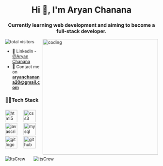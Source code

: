 <h1 align="center">Hi 👋, I'm Aryan Chanana</h1>
<h3 align="center">Currently learning web development and aiming to become a full-stack developer.</h3>

<img
  align="right"
  alt="coding"
  width="380px"
  src="https://github.com/user-attachments/assets/a0738c80-5ab4-4ef4-a240-e4cc8b059f20"
/>

<p align="left">
  <img
    src="https://komarev.com/ghpvc/?username=ItsCrew&label=Profile%20views&color=0e75b6&style=flat"
    alt="total visitors"
  />
</p>

<!-- - 🏆 NextJS Frontend Developer at [Walsis eConnect India Pvt Limited](https://www.walsisindia.com/) -->
<!-- - 🖥️ Portfolio - [Link](https://aman-kumar-sinha.vercel.app/) -->

- 🚀 LinkedIn - [@Aryan Chanana](https://www.linkedin.com/in/aryan-chanana-9887701a6/)
- 📧 Contact me on **aryanchanana20@gmail.com**

<h3 align="left">🧑‍💻Tech Stack</h3>

###

<div align="left">
  <img src="https://cdn.jsdelivr.net/gh/devicons/devicon/icons/html5/html5-original.svg" height="40" alt="html5 logo"  />
  <img width="13" />
  <img src="https://cdn.jsdelivr.net/gh/devicons/devicon/icons/css3/css3-original.svg" height="40" alt="css3 logo"  />
  <!-- <img width="13" />
  <img src="https://cdn.jsdelivr.net/gh/devicons/devicon/icons/bootstrap/bootstrap-original.svg" height="40" alt="bootstrap logo"  /> -->
  <!-- <img width="13" />
  <img src="https://cdn.simpleicons.org/tailwindcss/06B6D4" height="40" alt="tailwindcss logo"  /> -->
  <img width="13" />
  <img src="https://cdn.jsdelivr.net/gh/devicons/devicon/icons/javascript/javascript-original.svg" height="40" alt="javascript logo"  />
  <!-- <img width="13" />
  <img src="https://cdn.jsdelivr.net/gh/devicons/devicon/icons/php/php-original.svg" height="40" alt="php logo"  /> -->
  <img width="13" />
  <img src="https://cdn.simpleicons.org/mysql/4479A1" height="40" alt="mysql logo"  />
  <img width="13" />
  <img src="https://cdn.jsdelivr.net/gh/devicons/devicon/icons/git/git-original.svg" height="40" alt="git logo"  />
  <img width="13" />
  <img src="https://skillicons.dev/icons?i=github" height="40" alt="github logo"  />
  <!-- <img width="13" />
  <img src="https://cdn.jsdelivr.net/gh/devicons/devicon/icons/react/react-original.svg" height="40" alt="react logo"  />
  <img width="13" />
  <img src="https://cdn.simpleicons.org/nodedotjs/339933" height="40" alt="nodejs logo"  />
  <img width="13" />
  <img src="https://skillicons.dev/icons?i=express" height="40" alt="express logo"  />
  <img width="13" />
  <img src="https://cdn.simpleicons.org/mongodb/47A248" height="40" alt="mongodb logo"  />
  <img width="13" />
  <img src="https://cdn.jsdelivr.net/gh/devicons/devicon/icons/nextjs/nextjs-original.svg" height="40" alt="nextjs logo"  />
  <img width="13" />
   <img src="https://cdn.jsdelivr.net/gh/devicons/devicon/icons/typescript/typescript-original.svg" height="40" alt="typescript logo"  />
  <img width="13" />
  <img src="https://cdn.simpleicons.org/postman/FF6C37" height="40" alt="postman logo"  />
  <img width="13" />
  <img src="https://cdn.jsdelivr.net/gh/devicons/devicon/icons/c/c-original.svg" height="40" alt="c logo"  />
  <img width="13" />
  <img src="https://cdn.jsdelivr.net/gh/devicons/devicon/icons/cplusplus/cplusplus-original.svg" height="40" alt="cplusplus logo"  /> -->
</div>

###

<p align="left">
  <img
    src="https://github-readme-stats.vercel.app/api/top-langs/?username=ItsCrew&theme=nightowl&hide_border=false&include_all_commits=false&count_private=false&layout=compact"
    alt="ItsCrew"
  /> &nbsp; &nbsp; &nbsp;
  <img
    src="https://github-readme-streak-stats.herokuapp.com/?user=ItsCrew&theme=nightowl&hide_border=false"
    alt="ItsCrew"
  />
</p>
